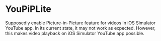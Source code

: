 # YouPiPLite

Supposedly enable Picture-in-Picture feature for videos in iOS Simulator YouTube app. In its current state, it may not work as expected. However, this makes video playback on iOS Simulator YouTube app possible.
